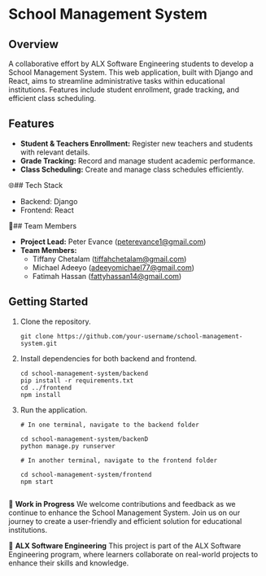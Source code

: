 # School Management System

## Overview
A collaborative effort by ALX Software Engineering students to develop a School Management System. This web application, built with Django and React, aims to streamline administrative tasks within educational institutions. Features include student enrollment, grade tracking, and efficient class scheduling.

## Features

- **Student & Teachers Enrollment:** Register new teachers and students with relevant details.
- **Grade Tracking:** Record and manage student academic performance.
- **Class Scheduling:** Create and manage class schedules efficiently.

🌐## Tech Stack

- Backend: Django
- Frontend: React

👥## Team Members

- **Project Lead:** Peter Evance (peterevance1@gmail.com)
- **Team Members:**
  - Tiffany Chetalam (tiffahchetalam@gmail.com)
  - Michael Adeeyo (adeeyomichael77@gmail.com)
  - Fatimah Hassan (fattyhassan14@gmail.com)

## Getting Started

1. Clone the repository.
   ```
   git clone https://github.com/your-username/school-management-system.git

2. Install dependencies for both backend and frontend.
    ```
    cd school-management-system/backend
    pip install -r requirements.txt
    cd ../frontend
    npm install

3. Run the application.
    ```
    # In one terminal, navigate to the backend folder
    
    cd school-management-system/backenD
    python manage.py runserver
    
    # In another terminal, navigate to the frontend folder
    
    cd school-management-system/frontend
    npm start


🚧 **Work in Progress**
We welcome contributions and feedback as we continue to enhance the School Management System. Join us on our journey to create a user-friendly and efficient solution for educational institutions.

📝 **ALX Software Engineering**
This project is part of the ALX Software Engineering program, where learners collaborate on real-world projects to enhance their skills and knowledge.
